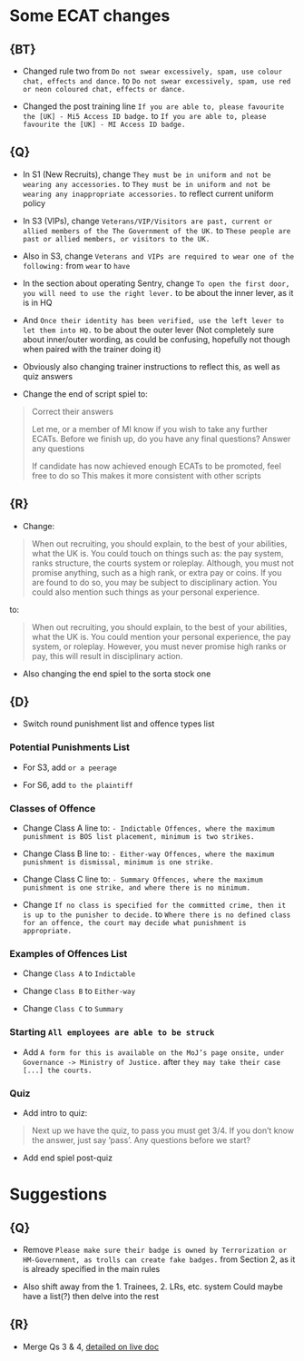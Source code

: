 # Some ECAT changes
## {BT}
- Changed rule two from `Do not swear excessively, spam, use colour chat, effects and dance.` to `Do not swear excessively, spam, use red or neon coloured chat, effects or dance.`

- Changed the post training line `If you are able to, please favourite the [UK] - Mi5 Access ID badge.` to `If you are able to, please favourite the [UK] - MI Access ID badge.`

## {Q}
- In S1 (New Recruits), change `They must be in uniform and not be wearing any accessories.` to `They must be in uniform and not be wearing any inappropriate accessories.` to reflect current uniform policy

- In S3 (VIPs), change `Veterans/VIP/Visitors are past, current or allied members of the The Government of the UK.` to `These people are past or allied members, or visitors to the UK.`

- Also in S3, change `Veterans and VIPs are required to wear one of the following:` from `wear` to `have`

- In the section about operating Sentry, change `To open the first door, you will need to use the right lever.` to be about the inner lever, as it is in HQ

- And `Once their identity has been verified, use the left lever to let them into HQ.` to be about the outer lever (Not completely sure about inner/outer wording, as could be confusing, hopefully not though when paired with the trainer doing it)

- Obviously also changing trainer instructions to reflect this, as well as quiz answers

- Change the end of script spiel to:
> Correct their answers
>
> Let me, or a member of MI know if you wish to take any further ECATs.
> Before we finish up, do you have any final questions?
> Answer any questions
>
> If candidate has now achieved enough ECATs to be promoted, feel free to do so
This makes it more consistent with other scripts

## {R}
- Change:
> When out recruiting, you should explain, to the best of your abilities, what the UK is.
> You could touch on things such as: the pay system, ranks structure, the courts system or roleplay.
> Although, you must not promise anything, such as a high rank, or extra pay or coins.
> If you are found to do so, you may be subject to disciplinary action.
> You could also mention such things as your personal experience.

to:
> When out recruiting, you should explain, to the best of your abilities, what the UK is.
> You could mention your personal experience, the pay system, or roleplay.
> However, you must never promise high ranks or pay, this will result in disciplinary action.

- Also changing the end spiel to the sorta stock one

## {D}
- Switch round punishment list and offence types list

### Potential Punishments List
- For S3, add `or a peerage`

- For S6, add `to the plaintiff`

### Classes of Offence
- Change Class A line to: `- Indictable Offences, where the maximum punishment is BOS list placement, minimum is two strikes.`

- Change Class B line to: `- Either-way Offences, where the maximum punishment is dismissal, minimum is one strike.`

- Change Class C line to: `- Summary Offences, where the maximum punishment is one strike, and where there is no minimum.`

- Change `If no class is specified for the committed crime, then it is up to the punisher to decide.` to `Where there is no defined class for an offence, the court may decide what punishment is appropriate.`

### Examples of Offences List
- Change `Class A` to `Indictable`

- Change `Class B` to `Either-way`

- Change `Class C` to `Summary`

### Starting `All employees are able to be struck`
- Add `A form for this is available on the MoJ’s page onsite, under Governance -> Ministry of Justice.` after `they may take their case [...] the courts.`

### Quiz
- Add intro to quiz:
> Next up we have the quiz, to pass you must get 3/4. If you don’t know the answer, just say ’pass’.
> Any questions before we start?

- Add end spiel post-quiz

# Suggestions
## {Q}
- Remove `Please make sure their badge is owned by Terrorization or HM-Government, as trolls can create fake badges.` from Section 2, as it is already specified in the main rules

- Also shift away from the 1. Trainees, 2. LRs, etc. system
Could maybe have a list(?) then delve into the rest

## {R}
- Merge Qs 3 & 4, [detailed on live doc](https://docs.google.com/document/d/1ldHYxfwtp0SNHZgZHkJ_lX97rm3ou1tSULFUT4dV9Mc/edit?disco=AAABNF3vH_o)

